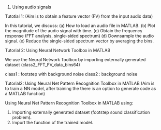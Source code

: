 
1) Using audio signals

Tutotial 1: (Aim is to obtain a feature vector (FV) from the input audio data)

In this tutorial, we discuss:
(a) How to load an audio file in MATLAB.
(b) Plot the magnitude of the audio signal with time. 
(c) Obtain the frequency response (FFT analysis, single-sided spectrum)
(d) Downsample the audio signal. 
(e) Reduce the single-sided spectrum vector by averaging the bins.


Tutorial 2: Using Neural Network Toolbox in MATLAB

We use the Neural Network Toolbox by importing externally generated dataset (class2_FFT_FV_data_bins64)

class1 : footstep with background noise
class2 : background noise


Tutorial2: Using Neural Net Pattern Recognition Toolbox in MATLAB
(Aim is to train a NN model, after training the there is an option to generate code as a MATLAB function)

Using Neural Net Pattern Recognition Toolbox in MATLAB using:

1) Importing externally generated dataset (footstep sound classification problem).
2) Import the function of the trained model.